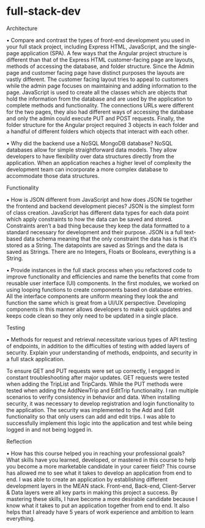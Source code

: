 ﻿# full-stack-dev


Architecture

•	Compare and contrast the types of front-end development you used in your full stack project, including Express HTML, JavaScript, and the single-page application (SPA).
A few ways that the Angular project structure is different than that of the Express HTML customer-facing page are layouts, methods of accessing the database, and folder structure. Since the Admin page and customer facing page have distinct purposes the layouts are vastly different. The customer facing layout tries to appeal to customers while the admin page focuses on maintaining and adding information to the page. JavaScript is used to create all the classes which are objects that hold the information from the database and are used by the application to complete methods and functionality. The connections URLs were different for the two pages, they also had different ways of accessing the database and only the admin could execute PUT and POST requests. Finally, the folder structure for the Angular project required 3 objects in each folder and a handful of different folders which objects that interact with each other. 

•	Why did the backend use a NoSQL MongoDB database?
NoSQL databases allow for simple straightforward data models. They allow developers to have flexibility over data structures directly from the application. When an application reaches a higher level of complexity the development team can incorporate a more complex database to accommodate those data structures.

Functionality

•	How is JSON different from JavaScript and how does JSON tie together the frontend and backend development pieces?
JSON is the simplest form of class creation. JavaScript has different data types for each data point which apply constraints to how the data can be saved and stored. Constraints aren’t a bad thing because they keep the data formatted to a standard necessary for development and their purpose. JSON is a full text-based data schema meaning that the only constraint the data has is that it’s stored as a String. The datapoints are saved as Strings and the data is saved as Strings. There are no Integers, Floats or Booleans, everything is a String.

•	Provide instances in the full stack process when you refactored code to improve functionality and efficiencies and name the benefits that come from reusable user interface (UI) components.
In the first modules, we worked on using looping functions to create components based on database entries. All the interface components are uniform meaning they look the and function the same which is great from a UI/UX perspective. Developing components in this manner allows developers to make quick updates and keeps code clean so they only need to be updated in a single place.

Testing

•	Methods for request and retrieval necessitate various types of API testing of endpoints, in addition to the difficulties of testing with added layers of security. Explain your understanding of methods, endpoints, and security in a full stack application.

To ensure GET and PUT requests were set up correctly, I engaged in constant troubleshooting after major updates. GET requests were tested when adding the TripList and TripCards. While the PUT methods were tested when adding the AddNewTrip and EditTrip functionality. I ran multiple scenarios to verify consistency in behavior and data. When installing security, it was necessary to develop registration and login functionality to the application. The security was implemented to the Add and Edit functionality so that only users can add and edit trips. I was able to successfully implement this logic into the application and test while being logged in and not being logged in.

Reflection

•	How has this course helped you in reaching your professional goals? What skills have you learned, developed, or mastered in this course to help you become a more marketable candidate in your career field?
This course has allowed me to see what it takes to develop an application from end to end. I was able to create an application by establishing different development layers in the MEAN stack. Front-end, Back-end, Client-Server & Data layers were all key parts in making this project a success. By mastering these skills, I have become a more desirable candidate because I know what it takes to put an application together from end to end. It also helps that I already have 5 years of work experience and ambition to learn everything.
